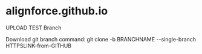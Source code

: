 # alignforce.github.io

UPLOAD TEST Branch

Download git branch command:
git clone -b BRANCHNAME --single-branch HTTPSLINK-from-GITHUB
